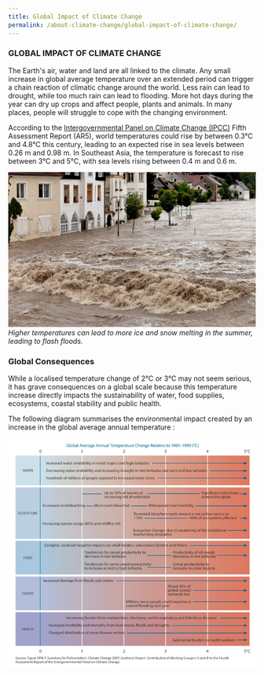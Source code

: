 ```yaml
---
title: Global Impact of Climate Change
permalink: /about-climate-change/global-impact-of-climate-change/
---
```


### GLOBAL IMPACT OF CLIMATE CHANGE

The Earth's air, water and land are all linked to the climate. Any small increase in global average temperature over an extended period can trigger a chain reaction of climatic change around the world. Less rain can lead to drought, while too much rain can lead to flooding. More hot days during the year can dry up crops and affect people, plants and animals. In many places, people will struggle to cope with the changing environment.

According to the [<a href="http://www.ipcc.ch/" target="_blank">Intergovernmental Panel on Climate Change (IPCC)</a>](http://www.ipcc.ch/) Fifth Assessment Report (AR5), world temperatures could rise by between 0.3°C and 4.8°C this century, leading to an expected rise in sea levels between 0.26 m and 0.98 m. In Southeast Asia, the temperature is forecast to rise between 3°C and 5°C, with sea levels rising between 0.4 m and 0.6 m.

![Global Impact of Climate Change](images/global-impact-of-climate-change.jpg "Global Impact of Climate Change")
*Higher temperatures can lead to more ice and snow melting in the summer, leading to flash floods.*

### Global Consequences
While a localised temperature change of 2°C or 3°C may not seem serious, it has grave consequences on a global scale because this temperature increase directly impacts the sustainability of water, food supplies, ecosystems, coastal stability and public health.

The following diagram summarises the environmental impact created by an increase in the global average annual temperature :

![Global Consequences](/images/global-consequences.jpg "Global Consequences")


